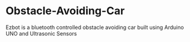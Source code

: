 # Obstacle-Avoiding-Car
Ezbot is a bluetooth controlled obstacle avoiding car built using Arduino UNO and Ultrasonic Sensors

